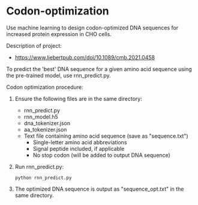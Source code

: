 # Codon-optimization

Use machine learning to design codon-optimized DNA sequences for increased protein expression in CHO cells.

Description of project:

- https://www.liebertpub.com/doi/10.1089/cmb.2021.0458

To predict the 'best' DNA sequence for a given amino acid sequence using the pre-trained model, use rnn_predict.py.

Codon optimization procedure:
1) Ensure the following files are in the same directory:
   - rnn_predict.py
   - rnn_model.h5
   - dna_tokenizer.json
   - aa_tokenizer.json
   - Text file containing amino acid sequence (save as "sequence.txt")
     - Single-letter amino acid abbreviations
     - Signal peptide included, if applicable
     - No stop codon (will be added to output DNA sequence)

2) Run rnn_predict.py:
   ```
   python rnn_predict.py
   ```

3) The optimized DNA sequence is output as "sequence_opt.txt" in the same directory.

